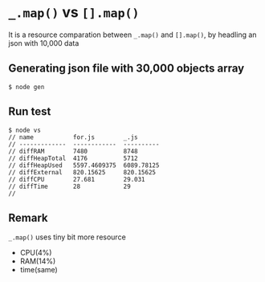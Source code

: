 # `_.map()` vs `[].map()`
It is a resource comparation between `_.map()` and `[].map()`, by headling an json with 10,000 data

## Generating json file with 30,000 objects array
```
$ node gen
```

## Run test
```
$ node vs
// name           for.js        _.js
// -------------  ------------  ----------
// diffRAM        7480          8748
// diffHeapTotal  4176          5712
// diffHeapUsed   5597.4609375  6089.78125
// diffExternal   820.15625     820.15625
// diffCPU        27.681        29.031
// diffTime       28            29
// 
```

## Remark 
`_.map()` uses tiny bit more resource 
 - CPU(4%)
 - RAM(14%)
 - time(same)
